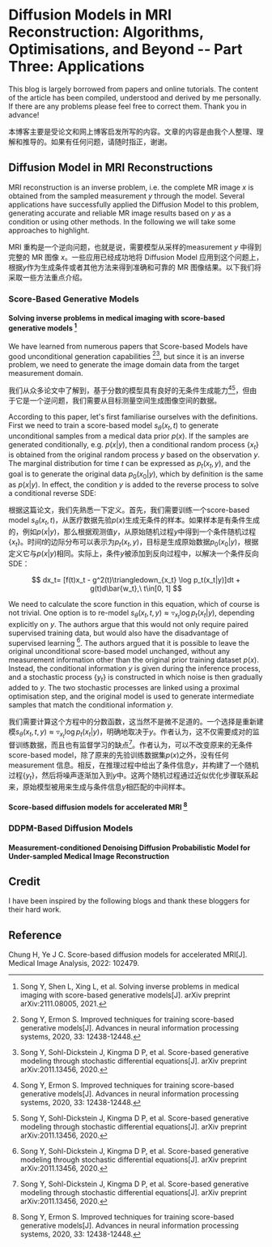 # Diffusion Models in MRI Reconstruction: Algorithms, Optimisations, and Beyond -- Part Three: Applications

This blog is largely borrowed from papers and online tutorials. The content of the article has been compiled, understood and derived by me personally. If there are any problems please feel free to correct them. Thank you in advance!

本博客主要是受论文和网上博客启发所写的内容。文章的内容是由我个人整理、理解和推导的。如果有任何问题，请随时指正，谢谢。

## Diffusion Model in MRI Reconstructions

MRI reconstruction is an inverse problem, i.e. the complete MR image $x$ is obtained from the sampled measurement $y$ through the model. Several applications have successfully applied the Diffusion Model to this problem, generating accurate and reliable MR image results based on $y$ as a condition or using other methods. In the following we will take some approaches to highlight.

MRI 重构是一个逆向问题，也就是说，需要模型从采样的measurement $y$ 中得到完整的 MR 图像 $x$。一些应用已经成功地将 Diffusion Model 应用到这个问题上，根据$y$作为生成条件或者其他方法来得到准确和可靠的 MR 图像结果。以下我们将采取一些方法重点介绍。

### Score-Based Generative Models

#### Solving inverse problems in medical imaging with score-based generative models [^1]

We have learned from numerous papers that Score-based Models have good unconditional generation capabilities [^2][^3], but since it is an inverse problem, we need to generate the image domain data from the target measurement domain.

我们从众多论文中了解到，基于分数的模型具有良好的无条件生成能力[^2][^3]，但由于它是一个逆问题，我们需要从目标测量空间生成图像空间的数据。

According to this paper, let's first familiarise ourselves with the definitions. First we need to train a score-based model $s_\theta(x_t, t)$ to generate unconditional samples from a medical data prior $p(x)$. If the samples are generated conditionally, e.g. $p(x|y)$, then a conditional random process $\{x_t\}$ is obtained from the original random process $y$ based on the observation $y$. The marginal distribution for time $t$ can be expressed as $p_t(x_t, y)$, and the goal is to generate the original data $p_0(x_0|y)$, which by definition is the same as $p(x|y)$. In effect, the condition $y$ is added to the reverse process to solve a conditional reverse SDE:  

根据这篇论文，我们先熟悉一下定义。首先，我们需要训练一个score-based model $s_\theta(x_t, t)$，从医疗数据先验$p(x)$生成无条件的样本。如果样本是有条件生成的，例如$p(x|y)$，那么根据观测值$y$，从原始随机过程$y$中得到一个条件随机过程$\{x_t\}$。时间$t$的边际分布可以表示为$p_t(x_t, y)$，目标是生成原始数据$p_0(x_0|y)$，根据定义它与$p(x|y)$相同。实际上，条件$y$被添加到反向过程中，以解决一个条件反向SDE：

$$
dx_t= [f(t)x_t - g^2(t)\triangledown_{x_t} \log p_t(x_t|y)]dt + g(t)d\bar{w_t},\ t\in[0, 1]
$$

We need to calculate the score function in this equation, which of course is not trivial. One option is to re-model $s_\theta(x_t, t, y) \approx \triangledown_{x_t} \log p_t(x_t|y)$, depending explicitly on $y$. The authors argue that this would not only require paired supervised training data, but would also have the disadvantage of supervised learning [^3]. The authors argued that it is possible to leave the original unconditional score-based model unchanged, without any measurement information other than the original prior training dataset $p(x)$. Instead, the conditional information $y$ is given during the inference process, and a stochastic process $\{y_t\}$ is constructed in which noise is then gradually added to $y$. The two stochastic processes are linked using a proximal optimisation step, and the original model is used to generate intermediate samples that match the conditional information $y$.  

我们需要计算这个方程中的分数函数，这当然不是微不足道的。一个选择是重新建模$s_\theta(x_t, t, y) \approx\triangledown_{x_t} \log p_t(x_t|y)$，明确地取决于$y$。作者认为，这不仅需要成对的监督训练数据，而且也有监督学习的缺点[^3]。作者认为，可以不改变原来的无条件score-based model，除了原来的先验训练数据集$p(x)$之外，没有任何 measurement 信息。相反，在推理过程中给出了条件信息$y$，并构建了一个随机过程$\{y_t\}$，然后将噪声逐渐加入到$y$中。这两个随机过程通过近似优化步骤联系起来，原始模型被用来生成与条件信息$y$相匹配的中间样本。




#### Score-based diffusion models for accelerated MRI [^2]

#### 

### DDPM-Based Diffusion Models

#### Measurement-conditioned Denoising Diffusion Probabilistic Model for Under-sampled Medical Image Reconstruction


#### 

### 


## Credit

I have been inspired by the following blogs and thank these bloggers for their hard work.


## Reference

[^1]: Song Y, Shen L, Xing L, et al. Solving inverse problems in medical imaging with score-based generative models[J]. arXiv preprint arXiv:2111.08005, 2021.

[^2]: Song Y, Ermon S. Improved techniques for training score-based generative models[J]. Advances in neural information processing systems, 2020, 33: 12438-12448.

[^3]: Song Y, Sohl-Dickstein J, Kingma D P, et al. Score-based generative modeling through stochastic differential equations[J]. arXiv preprint arXiv:2011.13456, 2020.


Chung H, Ye J C. Score-based diffusion models for accelerated MRI[J]. Medical Image Analysis, 2022: 102479.